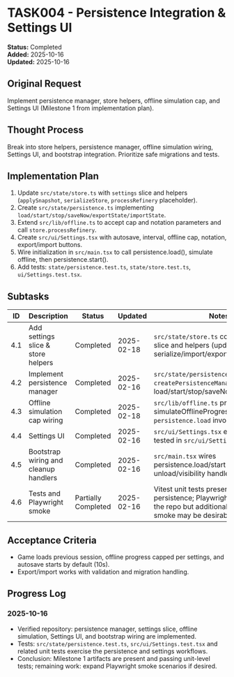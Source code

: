 # TASK004 - Persistence Integration & Settings UI

**Status:** Completed  
**Added:** 2025-10-16  
**Updated:** 2025-10-16

## Original Request

Implement persistence manager, store helpers, offline simulation cap, and Settings UI (Milestone 1 from implementation plan).

## Thought Process

Break into store helpers, persistence manager, offline simulation wiring, Settings UI, and bootstrap integration. Prioritize safe migrations and tests.

## Implementation Plan

1. Update `src/state/store.ts` with `settings` slice and helpers (`applySnapshot`, `serializeStore`, `processRefinery` placeholder).
1. Create `src/state/persistence.ts` implementing `load/start/stop/saveNow/exportState/importState`.
1. Extend `src/lib/offline.ts` to accept cap and notation parameters and call `store.processRefinery`.
1. Create `src/ui/Settings.tsx` with autosave, interval, offline cap, notation, export/import buttons.
1. Wire initialization in `src/main.tsx` to call persistence.load(), simulate offline, then persistence.start().
1. Add tests: `state/persistence.test.ts`, `state/store.test.ts`, `ui/Settings.test.tsx`.

## Subtasks

| ID  | Description                           | Status              | Updated    | Notes                                                                                                                               |
| --- | ------------------------------------- | ------------------- | ---------- | ----------------------------------------------------------------------------------------------------------------------------------- |
| 4.1 | Add settings slice & store helpers    | Completed           | 2025-02-18 | `src/state/store.ts` contains `settings` slice and helpers (updateSettings, serialize/import/export).                               |
| 4.2 | Implement persistence manager         | Completed           | 2025-02-16 | `src/state/persistence.ts` implements `createPersistenceManager` with load/start/stop/saveNow/export/import.                        |
| 4.3 | Offline simulation cap wiring         | Completed           | 2025-02-18 | `src/lib/offline.ts` provides cap and simulateOfflineProgress and `persistence.load` invokes it.                                    |
| 4.4 | Settings UI                           | Completed           | 2025-02-16 | `src/ui/Settings.tsx` exists and is tested in `src/ui/Settings.test.tsx`.                                                           |
| 4.5 | Bootstrap wiring and cleanup handlers | Completed           | 2025-02-16 | `src/main.tsx` wires persistence.load/start and unload/visibility handlers.                                                         |
| 4.6 | Tests and Playwright smoke            | Partially Completed | 2025-02-16 | Vitest unit tests present for persistence; Playwright e2e exists in the repo but additional persistence e2e smoke may be desirable. |

## Acceptance Criteria

- Game loads previous session, offline progress capped per settings, and autosave starts by default (10s).
- Export/import works with validation and migration handling.

## Progress Log

### 2025-10-16

- Verified repository: persistence manager, settings slice, offline simulation, Settings UI, and bootstrap wiring are implemented.
- Tests: `src/state/persistence.test.ts`, `src/ui/Settings.test.tsx` and related unit tests exercise the persistence and settings workflows.
- Conclusion: Milestone 1 artifacts are present and passing unit-level tests; remaining work: expand Playwright smoke scenarios if desired.
